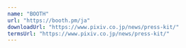 ```yaml
---
name: "BOOTH"
url: "https://booth.pm/ja"
downloadUrl: "https://www.pixiv.co.jp/news/press-kit/"
termsUrl: "https://www.pixiv.co.jp/news/press-kit/"
---
```

